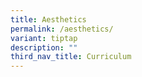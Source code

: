 ```yaml
---
title: Aesthetics
permalink: /aesthetics/
variant: tiptap
description: ""
third_nav_title: Curriculum
---
```

